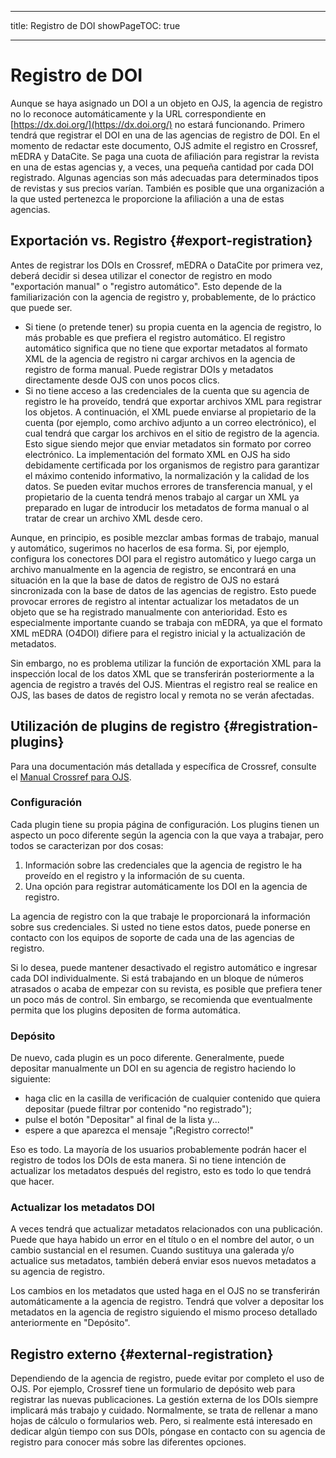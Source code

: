 - - -
title: Registro de DOI showPageTOC: true
- - -

# Registro de DOI

Aunque se haya asignado un DOI a un objeto en OJS, la agencia de registro no lo reconoce automáticamente y la URL correspondiente en [https://dx.doi.org/](https://dx.doi.org/) no estará funcionando. Primero tendrá que registrar el DOI en una de las agencias de registro de DOI. En el momento de redactar este documento, OJS admite el registro en Crossref, mEDRA y DataCite. Se paga una cuota de afiliación para registrar la revista en una de estas agencias y, a veces, una pequeña cantidad por cada DOI registrado.  Algunas agencias son más adecuadas para determinados tipos de revistas y sus precios varían. También es posible que una organización a la que usted pertenezca le proporcione la afiliación a una de estas agencias.

## Exportación vs. Registro {#export-registration}

Antes de registrar los DOIs en Crossref, mEDRA o DataCite por primera vez, deberá decidir si desea utilizar el conector de registro en modo "exportación manual" o "registro automático". Esto depende de la familiarización con la agencia de registro y, probablemente, de lo práctico que puede ser.

- Si tiene (o pretende tener) su propia cuenta en la agencia de registro, lo más probable es que prefiera el registro automático. El registro automático significa que no tiene que exportar metadatos al formato XML de la agencia de registro ni cargar archivos en la agencia de registro de forma manual. Puede registrar DOIs y metadatos directamente desde OJS con unos pocos clics.
- Si no tiene acceso a las credenciales de la cuenta que su agencia de registro le ha proveído, tendrá que exportar archivos XML para registrar los objetos. A continuación, el XML puede enviarse al propietario de la cuenta (por ejemplo, como archivo adjunto a un correo electrónico), el cual tendrá que cargar los archivos en el sitio de registro de la agencia. Esto sigue siendo mejor que enviar metadatos sin formato por correo electrónico. La implementación del formato XML en OJS ha sido debidamente certificada por los organismos de registro para garantizar el máximo contenido informativo, la normalización y la calidad de los datos. Se pueden evitar muchos errores de transferencia manual, y el propietario de la cuenta tendrá menos trabajo al cargar un XML ya preparado en lugar de introducir los metadatos de forma manual o al tratar de crear un archivo XML desde cero.

Aunque, en principio, es posible mezclar ambas formas de trabajo, manual y automático, sugerimos no hacerlos de esa forma. Si, por ejemplo, configura los conectores DOI para el registro automático y luego carga un archivo manualmente en la agencia de registro, se encontrará en una situación en la que la base de datos de registro de OJS no estará sincronizada con la base de datos de las agencias de registro. Esto puede provocar errores de registro al intentar actualizar los metadatos de un objeto que se ha registrado manualmente con anterioridad. Esto es especialmente importante cuando se trabaja con mEDRA, ya que el formato XML mEDRA \(O4DOI\) difiere para el registro inicial y la actualización de metadatos.

Sin embargo, no es problema utilizar la función de exportación XML para la inspección local de los datos XML que se transferirán posteriormente a la agencia de registro a través del OJS. Mientras el registro real se realice en OJS, las bases de datos de registro local y remota no se verán afectadas.

## Utilización de plugins de registro {#registration-plugins}

Para una documentación más detallada y específica de Crossref, consulte el [Manual Crossref para OJS](/crossref-ojs-manual/).

### Configuración

Cada plugin tiene su propia página de configuración. Los plugins tienen un aspecto un poco diferente según la agencia con la que vaya a trabajar, pero todos se caracterizan por dos cosas:

1. Información sobre las credenciales que la agencia de registro le ha proveído en el registro y la información de su cuenta.
2. Una opción para registrar automáticamente los DOI en la agencia de registro.

La agencia de registro con la que trabaje le proporcionará la información sobre sus credenciales. Si usted no tiene estos datos, puede ponerse en contacto con los equipos de soporte de cada una de las agencias de registro.

Si lo desea, puede mantener desactivado el registro automático e ingresar cada DOI individualmente. Si está trabajando en un bloque de números atrasados o acaba de empezar con su revista, es posible que prefiera tener un poco más de control. Sin embargo, se recomienda que eventualmente permita que los plugins depositen de forma automática.

### Depósito

De nuevo, cada plugin es un poco diferente. Generalmente, puede depositar manualmente un DOI en su agencia de registro haciendo lo siguiente:

- haga clic en la casilla de verificación de cualquier contenido que quiera depositar (puede filtrar por contenido "no registrado");
- pulse el botón "Depositar" al final de la lista y...
- espere a que aparezca el mensaje "¡Registro correcto!"

Eso es todo. La mayoría de los usuarios probablemente podrán hacer el registro de todos los DOIs de esta manera. Si no tiene intención de actualizar los metadatos después del registro, esto es todo lo que tendrá que hacer.

### Actualizar los metadatos DOI

A veces tendrá que actualizar metadatos relacionados con una publicación. Puede que haya habido un error en el título o en el nombre del autor, o un cambio sustancial en el resumen. Cuando sustituya una galerada y/o actualice sus metadatos, también deberá enviar esos nuevos metadatos a su agencia de registro.

Los cambios en los metadatos que usted haga en el OJS no se transferirán automáticamente a la agencia de registro. Tendrá que volver a depositar los metadatos en la agencia de registro siguiendo el mismo proceso detallado anteriormente en "Depósito".

## Registro externo {#external-registration}

Dependiendo de la agencia de registro, puede evitar por completo el uso de OJS. Por ejemplo, Crossref tiene un formulario de depósito web para registrar las nuevas publicaciones. La gestión externa de los DOIs siempre implicará más trabajo y cuidado. Normalmente, se trata de rellenar a mano hojas de cálculo o formularios web. Pero, si realmente está interesado en dedicar algún tiempo con sus DOIs, póngase en contacto con su agencia de registro para conocer más sobre las diferentes opciones. 
